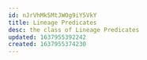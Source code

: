 ```yaml
---
id: nJrVhMk5MtJWOg9iY5VkY
title: Lineage Predicates
desc: the class of Lineage Predicates
updated: 1637955392242
created: 1637955374230
---
```



